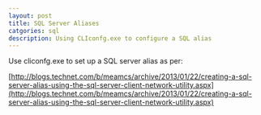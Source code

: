 ```yaml
---
layout: post
title: SQL Server Aliases
catgories: sql
description: Using CLIconfg.exe to configure a SQL alias
---
```


Use cliconfg.exe to set up a SQL server alias as per:

[http://blogs.technet.com/b/meamcs/archive/2013/01/22/creating-a-sql-server-alias-using-the-sql-server-client-network-utility.aspx](http://blogs.technet.com/b/meamcs/archive/2013/01/22/creating-a-sql-server-alias-using-the-sql-server-client-network-utility.aspx)

